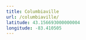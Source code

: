 ```yaml
---
title: Columbiaville
url: /columbiaville/
latitude: 43.156693000000004
longitude: -83.410505
---
```

